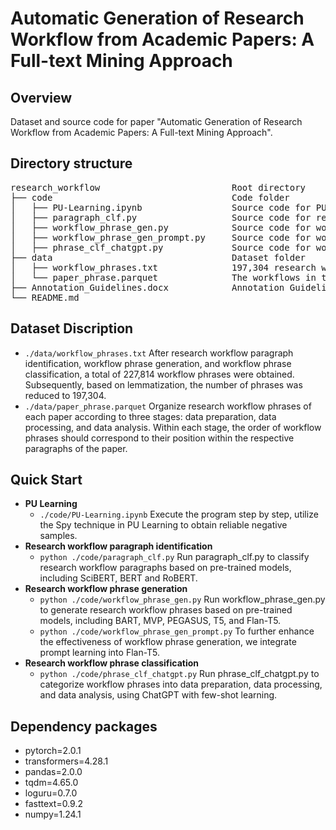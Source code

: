 # Automatic Generation of Research Workflow from Academic Papers: A Full-text Mining Approach

## Overview
Dataset and source code for paper "Automatic Generation of Research Workflow from Academic Papers: A Full-text Mining Approach".

## Directory structure
<pre>
research_workflow                         Root directory
├── code                                  Code folder
│   ├── PU-Learning.ipynb                 Source code for PU Learning to obtain reliable negative samples
│   ├── paragraph_clf.py                  Source code for research workflow paragraph identification based on pre-trained models
│   ├── workflow_phrase_gen.py            Source code for workflow phrase generation using pre-trained models
│   ├── workflow_phrase_gen_prompt.py     Source code for workflow phrase generation using pre-trained models with prompt learning
│   ├── phrase_clf_chatgpt.py             Source code for workflow phrase classification using ChatGPT
├── data                                  Dataset folder
│   ├── workflow_phrases.txt              197,304 research workflow phrases
│   └── paper_phrase.parquet              The workflows in three research stage of NLP papers
├── Annotation_Guidelines.docx            Annotation Guidelines for Research Workflow
└── README.md
</pre>

## Dataset Discription
  - <code>./data/workflow_phrases.txt</code> After research workflow paragraph identification, workflow phrase generation, and workflow phrase classification, a total of 227,814 workflow phrases were obtained. Subsequently, based on lemmatization, the number of phrases was reduced to 197,304.
  - <code>./data/paper_phrase.parquet</code> Organize research workflow phrases of each paper according to three stages: data preparation, data processing, and data analysis. Within each stage, the order of workflow phrases should correspond to their position within the respective paragraphs of the paper.

## Quick Start
 - <b>PU Learning</b>
   - <code>./code/PU-Learning.ipynb</code> Execute the program step by step, utilize the Spy technique in PU Learning to obtain reliable negative samples.
 - <b>Research workflow paragraph identification</b>
   - <code>python ./code/paragraph_clf.py</code> Run paragraph_clf.py to classify research workflow paragraphs based on pre-trained models, including SciBERT, BERT and RoBERT.
 - <b>Research workflow phrase generation</b>
   - <code>python ./code/workflow_phrase_gen.py</code> Run workflow_phrase_gen.py to generate research workflow phrases based on pre-trained models, including BART, MVP, PEGASUS, T5, and Flan-T5.
   - <code>python ./code/workflow_phrase_gen_prompt.py</code> To further enhance the effectiveness of workflow phrase generation, we integrate prompt learning into Flan-T5.
 - <b>Research workflow phrase classification</b>
   - <code>python ./code/phrase_clf_chatgpt.py</code> Run phrase_clf_chatgpt.py to categorize workflow phrases into data preparation, data processing, and data analysis, using ChatGPT with few-shot learning.

## Dependency packages
- pytorch=2.0.1
- transformers=4.28.1
- pandas=2.0.0
- tqdm=4.65.0
- loguru=0.7.0
- fasttext=0.9.2
- numpy=1.24.1


